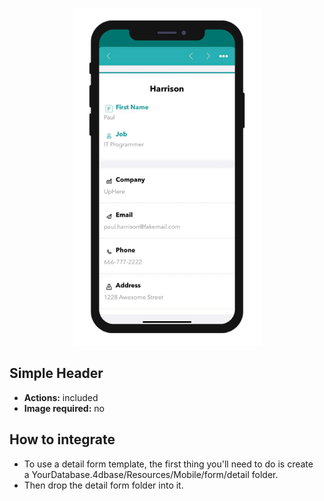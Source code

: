 <p align="center"><img src="https://github.com/4d-for-ios/4d-for-ios-form-detail-SimpleHeader/blob/master/template.gif" alt="Simple Header" height="auto" width="300"></p>

## Simple Header

* **Actions:** included
* **Image required:** no

## How to integrate

* To use a detail form template, the first thing you'll need to do is create a YourDatabase.4dbase/Resources/Mobile/form/detail folder.
* Then drop the detail form folder into it.
